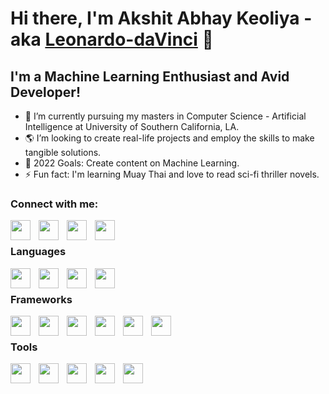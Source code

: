 # Hi there, I'm Akshit Abhay Keoliya - aka [Leonardo-daVinci] 👋 

## I'm a Machine Learning Enthusiast and Avid Developer!

- 🌱 I’m currently pursuing my masters in Computer Science - Artificial Intelligence at University of Southern California, LA.
- 🌎 I’m looking to create real-life projects and employ the skills to make tangible solutions. 
- 🥅 2022 Goals: Create content on Machine Learning.
- ⚡ Fun fact: I'm learning Muay Thai and love to read sci-fi thriller novels.

### Connect with me:
[<img align="left" height="32" width="32" src="https://cdn.simpleicons.org/github/181717" style="padding-right:10px;" />](https://leonardo-davinci.github.io)
[<img align="left" height="32" width="32" src="https://cdn.simpleicons.org/linkedin/0A66C2" style="padding-right:10px;"/>](https://www.linkedin.com/in/akshit-keoliya)
[<img align="left" height="32" width="32" src="https://cdn.simpleicons.org/twitter/1DA1F2" style="padding-right:10px;"/>](https://twitter.com/AkshitAbhay)
[<img align="left" height="32" width="32" src="https://cdn.simpleicons.org/instagram/E4405F" style="padding-right:10px;"/>](https://www.instagram.com/machine.learning.chef)

<br/>

### Languages
<img align="left" height="32" width="32" src="https://cdn.simpleicons.org/python/3776AB" style="padding-right:10px;" />
<img align="left" height="32" width="32" src="https://cdn.simpleicons.org/kotlin/7F52FF" style="padding-right:10px;" />
<img align="left" height="32" width="32" src="https://cdn.simpleicons.org/javascript/F7DF1E" style="padding-right:10px;" />
<img align="left" height="32" width="32" src="https://cdn.simpleicons.org/typescript/3178C6" style="padding-right:10px;" />

<br/>

### Frameworks
<img align="left" height="32" width="32" src="https://cdn.simpleicons.org/tensorflow/FF6F00" style="padding-right:10px;" />
<img align="left" height="32" width="32" src="https://cdn.simpleicons.org/pytorch/EE4C2C" style="padding-right:10px;" />
<img align="left" height="32" width="32" src="https://cdn.simpleicons.org/scikitlearn/F7931E" style="padding-right:10px;" />
<img align="left" height="32" width="32" src="https://cdn.simpleicons.org/firebase/FFCA28" style="padding-right:10px;" />
<img align="left" height="32" width="32" src="https://cdn.simpleicons.org/react/#61DAFB" style="padding-right:10px;" />
<img align="left" height="32" width="32" src="https://cdn.simpleicons.org/nodedotjs/339933" style="padding-right:10px;" />

<br/>

### Tools
<img align="left" height="32" width="32" src="https://cdn.simpleicons.org/jupyter/F37626" style="padding-right:10px;" />
<img align="left" height="32" width="32" src="https://cdn.simpleicons.org/android/3DDC84" style="padding-right:10px;" />
<img align="left" height="32" width="32" src="https://cdn.simpleicons.org/googlecolab/F9AB00" style="padding-right:10px;" />
<img align="left" height="32" width="32" src="https://cdn.simpleicons.org/anaconda/44A833" style="padding-right:10px;" />
<img align="left" height="32" width="32" src="https://cdn.simpleicons.org/git/F05032" style="padding-right:10px;" />

[Leonardo-daVinci]: https://leonardo-davinci.github.io
